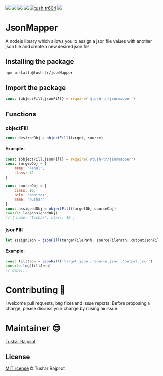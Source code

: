 <img src="https://img.shields.io/github/issues/tush-tr/jsonmapper"> <img src="https://img.shields.io/github/forks/tush-tr/jsonmapper"> <img src="https://img.shields.io/github/license/tush-tr/jsonmapper"> <img src="https://img.shields.io/github/stars/tush-tr/jsonmapper"> <a href="https://twitter.com/tush_tr604" target="blank"><img src="https://img.shields.io/twitter/follow/tush_tr604?logo=twitter&style=flat" alt="tush_tr604" /></a> <img src="https://img.shields.io/github/languages/count/tush-tr/jsonmapper">

# JsonMapper
A nodejs library which allows you to assign a json file values with another json file and create a new desired json file.

## Installing the package
```sh
npm install @tush-tr/jsonMapper
```

## Import the package

```js
const {objectFill,jsonFill} = require('@tush-tr/jsonmapper')
```

## Functions

### objectFill

```js
const desiredObj = objectFill(target, source)
```

#### Example:

```js
const {objectFill,jsonFill} = require('@tush-tr/jsonmapper')
const targetObj = {
    name: "Rahul",
    class: 12
}

const sourceObj = {
    class: 10,
    role: "Monitor",
    name: "Tushar"
}
const assignedObj = objectFill(targetObj,sourceObj)
console.log(assignedObj)
// { name: 'Tushar', class: 10 }
```

### jsonFill

```js
let assignJson = jsonFill(targetFilePath, sourceFilePath, outputJsonFilePath)
```

#### Example:

```js
const fillJson = jsonFill('target.json','source.json','output.json')
console.log(fillJson)
// done...
```

# Contributing 🍻

I welcome pull requests, bug fixes and issue reports. Before proposing a change, please discuss your change by raising an issue.

# Maintainer 😎

[Tushar Rajpoot](https://twitter.com/tush_tr604)


## License

[MIT license](LICENSE) © Tushar Rajpoot
